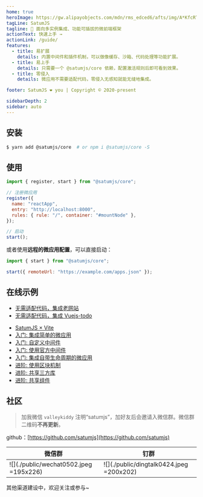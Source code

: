 ```yaml
---
home: true
heroImage: https://gw.alipayobjects.com/mdn/rms_edced6/afts/img/A*KfcRTYnC4eoAAAAAAAAAAAAAARQnAQ
tagLine: SatumJS
tagline: 💫 面向多实例集成、功能可插拔的微前端框架
actionText: 快速上手 →
actionLink: /guide/
features:
  - title: 易扩展
    details: 内置中间件和插件机制，可以做像缓存、沙箱、代码处理等功能扩展。
  - title: 易上手
    details: 只需要一个 @satumjs/core 依赖，配置激活规则后即可看到效果。
  - title: 零侵入
    details: 微应用不需要适配代码，零侵入无感知就能无缝地集成。

footer: SatumJS ❤️ you | Copyright © 2020-present

sidebarDepth: 2
sidebar: auto
---
```


## 安装

```bash
$ yarn add @satumjs/core  # or npm i @satumjs/core -S
```

## 使用

```js
import { register, start } from "@satumjs/core";

// 注册微应用
register({
  name: "reactApp",
  entry: "http://localhost:8000",
  rules: { rule: "/", container: "#mountNode" },
});

// 启动
start();
```

或者使用**远程的微应用配置**，可以直接启动：

```js {3}
import { start } from "@satumjs/core";

start({ remoteUrl: "https://example.com/apps.json" });
```

## 在线示例

- [无需适配代码，集成老网站](https://codepen.io/valleykid/pen/PoQopON)
- [无需适配代码，集成 Vuejs-todo](https://codepen.io/valleykid/pen/LYQYWrK)

<div></div>

- [SatumJS × Vite](https://stackblitz.com/edit/vitejs-vite-pl7bhf) <!-- | [playground/simple-vite](https://github.com/satumjs/playground/tree/master/simple-vite) -->
- [入门: 集成简单的微应用](https://stackblitz.com/edit/github-gacap7) <!-- | [playground/simple-example](https://github.com/satumjs/playground/tree/master/simple-example) -->
- [入门: 自定义中间件](https://stackblitz.com/edit/js-9dzksc) <!-- | [playground/simple-custom-midware](https://github.com/satumjs/playground/tree/master/simple-custom-midware) -->
- [入门: 使用官方中间件](https://stackblitz.com/edit/js-xte5xe) <!-- | [playground/use-offical-midwares](https://github.com/satumjs/playground/tree/master/use-offical-midwares) -->
- [入门: 集成自带生命周期的微应用](https://stackblitz.com/edit/js-lyqjyr) <!-- | [playground/use-app-with-lifecycles](https://github.com/satumjs/playground/tree/master/use-app-with-lifecycles) -->
- [进阶: 使用区块机制](https://stackblitz.com/edit/js-m2kkqn) <!-- | [playground/simple-block-example](https://github.com/satumjs/playground/tree/master/simple-block-example) -->
- [进阶: 共享三方库](https://stackblitz.com/edit/github-vfvwg3)
- [进阶: 共享组件](https://github.com/satumjs/playground/tree/master/simple-share-component)

## 社区

> 加我微信 `valleykiddy` 注明“satumjs”，加好友后会邀请入微信群。微信群二维码**不再更新**。

github：[https://github.com/satumjs](https://github.com/satumjs)

| 微信群                                 | 钉群                                     |
| -------------------------------------- | ---------------------------------------- |
| ![](./public/wechat0502.jpeg =195x226) | ![](./public/dingtalk0424.jpeg =200x202) |

其他渠道建设中，欢迎关注或参与~
